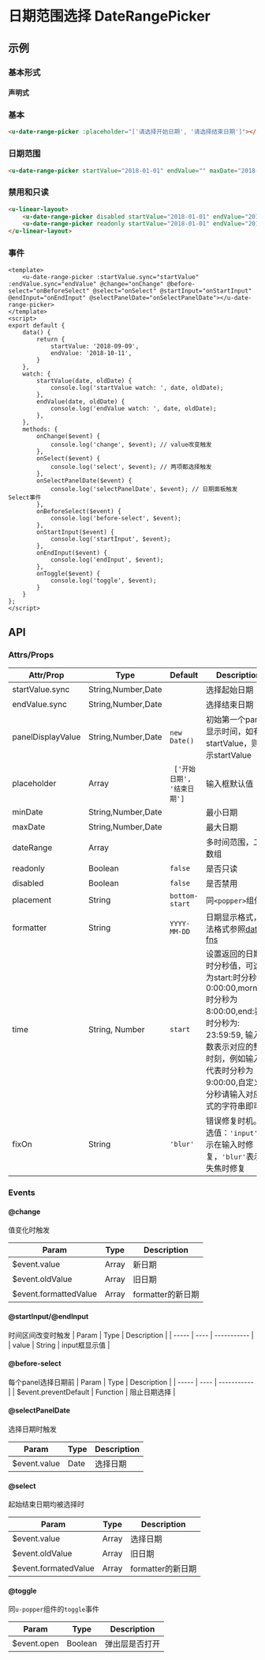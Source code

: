 # 日期范围选择 DateRangePicker

## 示例
### 基本形式

#### 声明式

### 基本
``` html
<u-date-range-picker :placeholder="['请选择开始日期', '请选择结束日期']"></u-date-range-picker>
```

### 日期范围
``` html
<u-date-range-picker startValue="2018-01-01" endValue="" maxDate="2018-01-09" minDate="2017-11-12"></u-date-range-picker>
```

### 禁用和只读
``` html
<u-linear-layout>
    <u-date-range-picker disabled startValue="2018-01-01" endValue="2018-02-02"></u-date-range-picker>
    <u-date-range-picker readonly startValue="2018-01-01" endValue="2018-02-02"></u-date-range-picker>
</u-linear-layout>
```

### 事件
``` vue
<template>
    <u-date-range-picker :startValue.sync="startValue" :endValue.sync="endValue" @change="onChange" @before-select="onBeforeSelect" @select="onSelect" @startInput="onStartInput" @endInput="onEndInput" @selectPanelDate="onSelectPanelDate"></u-date-range-picker>
</template>
<script>
export default {
    data() {
        return {
            startValue: '2018-09-09',
            endValue: '2018-10-11',
        }
    },
    watch: {
        startValue(date, oldDate) {
            console.log('startValue watch: ', date, oldDate);
        },
        endValue(date, oldDate) {
            console.log('endValue watch: ', date, oldDate);
        },
    },
    methods: {
        onChange($event) {
            console.log('change', $event); // value改变触发
        },
        onSelect($event) {
        	console.log('select', $event); // 两项都选择触发
        },
        onSelectPanelDate($event) {
        	console.log('selectPanelDate', $event); // 日期面板触发Select事件
        },
        onBeforeSelect($event) {
        	console.log('before-select', $event);
        },
        onStartInput($event) {
        	console.log('startInput', $event);
        },
        onEndInput($event) {
        	console.log('endInput', $event);
        },
        onToggle($event) {
        	console.log('toggle', $event);
        }
    }
};
</script>
```


## API
### Attrs/Props

| Attr/Prop | Type | Default | Description |
| --------- | ---- | ------- | ----------- |
| startValue.sync | String,Number,Date | | 选择起始日期 |
| endValue.sync | String,Number,Date | | 选择结束日期 |
| panelDisplayValue | String,Number,Date | `new Date()` | 初始第一个panel显示时间，如有startValue，则显示startValue |
| placeholder | Array | ` ['开始日期', '结束日期']` | 输入框默认值 |
| minDate | String,Number,Date | | 最小日期 |
| maxDate | String,Number,Date | | 最大日期 |
| dateRange | Array | | 多时间范围，二维数组 |
| readonly | Boolean | `false` | 是否只读 |
| disabled | Boolean | `false` | 是否禁用 |
| placement | String | `bottom-start` | 同`<popper>`组件 |
| formatter | String | `YYYY-MM-DD` | 日期显示格式，合法格式参照[date-fns](https://date-fns.org/v1.29.0/docs/format) |
| time | String, Number | `start` | 设置返回的日期的时分秒值，可选值为start:时分秒是0:00:00,morning:时分秒为8:00:00,end:表示时分秒为: 23:59:59, 输入整数表示对应的整数时刻，例如输入9代表时分秒为9:00:00,自定义时分秒请输入对应格式的字符串即可 |
| fixOn | String | `'blur'` | 错误修复时机。可选值：`'input'`表示在输入时修复，`'blur'`表示在失焦时修复 |


### Events

#### @change

值变化时触发

| Param | Type | Description |
| ----- | ---- | ----------- |
| $event.value | Array<Date>  | 新日期 |
| $event.oldValue | Array<Date>  | 旧日期 |
| $event.formattedValue | Array<String>  | formatter的新日期 |

#### @startInput/@endInput
时间区间改变时触发
| Param | Type | Description |
| ----- | ---- | ----------- |
| value | String | input框显示值 |

#### @before-select
每个panel选择日期前
| Param | Type | Description |
| ----- | ---- | ----------- |
| $event.preventDefault | Function | 阻止日期选择 |


#### @selectPanelDate
选择日期时触发

| Param | Type | Description |
| ----- | ---- | ----------- |
| $event.value | Date | 选择日期 |

#### @select
起始结束日期均被选择时

| Param | Type | Description |
| ----- | ---- | ----------- |
| $event.value | Array<Date> | 选择日期 |
| $event.oldValue | Array<Date>  | 旧日期 |
| $event.formatedValue | Array<String>  | formatter的新日期 |

#### @toggle
同`u-popper`组件的`toggle`事件

| Param | Type | Description |
| ----- | ---- | ----------- |
| $event.open | Boolean | 弹出层是否打开 |
